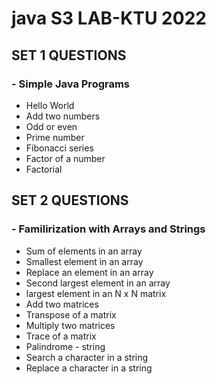 # java S3 LAB-KTU  2022

## SET 1 QUESTIONS
### - Simple Java Programs

* Hello World
* Add two numbers
* Odd or even
* Prime number
* Fibonacci series
* Factor of a number
* Factorial 

## SET 2 QUESTIONS
### - Familirization with Arrays and Strings

* Sum of elements in an array
* Smallest element in an array
* Replace an element in an array
* Second largest element in an array
* largest element in an N x N matrix
* Add two matrices
* Transpose of a matrix
* Multiply two matrices
* Trace of a matrix
* Palindrome - string
* Search a character in a string
* Replace a character in a string